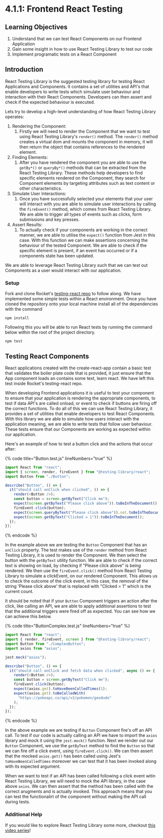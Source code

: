 # 4.1.1: Frontend React Testing

## Learning Objectives

1. Understand that we can test React Components on our Frontend Application
2. Gain some insight in how to use React Testing Library to test our code
3. Implement programatic tests on a React Component&#x20;

## Introduction

React Testing Library is the suggested testing library for testing React Applications and Components. It contains a set of utilities and API's that enable developers to write tests which simulate user behaviour and interaction with their React Components. Developers can then assert and check if the expected behaviour is executed.&#x20;

Lets try to develop a high-level understanding of how React Testing Library operates:

1. Rendering the Component:
   1. Firstly we will need to render the Component that we want to test using React Testing Library's `render()` method. The `render()` method creates a virtual dom and mounts the component in memory, it will then return the object that contains references to the rendered element.&#x20;
2. Finding Elements:
   1. After you have rendered the component you are able to use the `getBy*()` or `queryBy*()` methods that can be extracted from the React Testing Library. These methods help developers to find specific elements rendered on the Component, they search for Component elements by targeting attributes such as text content or other characteristics.&#x20;
3. Simulate User Interactions:
   1. Once you have successfully selected your elements that your user will interact with you are able to simulate user interactions by calling the `fireEvent()` method, which comes from React Testing Library. We are able to trigger all types of events such as clicks, form submissions and key presses.
4. Assert Results:
   1. To actually check if your components are working in the correct manner, we are able to utilise the `expect()` function from Jest in this case. With this function we can make assertions concerning the behaviour of the tested Component. We are able to check if the specific element is present, if an event has occurred or if a components state has been updated.

We are able to leverage React Testing Library such that we can test out Components as a user would interact with our application.&#x20;



### Setup

Fork and clone Rocket's [testing-react repo](https://github.com/rocketacademy/testing\_react)  to follow along. We have implemented some simple tests within a React environment. Once you have cloned the repository onto your local machine install all of the dependencies with the command

```
npm install
```

Following this you will be able to run React tests by running the command below within the root of the project directory.

```
npm test
```

## Testing React Components

React applications created with the create-react-app contain a basic test that validates the boiler plate code that is provided, it just ensure that the App component loads an contains some text, learn react. We have left this test inside Rocket's testing-react repo.

When developing Frontend applications it is useful to test your component to ensure that your application is rendering the appropriate components, to test if data API's are called onload, or event to check if buttons are firing off the correct functions. To do all of this we can use React Testing Library, it provides a set of utilities that enable developers to test React Components. With this library we are able to simulate how users interact with the application meaning, we are able to write tests that follow user behaviour. These tests ensure that our Components are working as expected within our application.

Here's an example of how to test a button click and the actions that occur after:

{% code title="Button.test.js" lineNumbers="true" %}
```javascript
import React from "react";
import { screen, render, fireEvent } from "@testing-library/react";
import Button from "./Button";

describe("Button", () => {
  it("should call onClick when clicked", () => {
    render(<Button />);
    const button = screen.getByText("Click me");
    expect(screen.getByText("Please click above")).toBeInTheDocument();
    fireEvent.click(button);
    expect(screen.queryByText("Please click above")).not.toBeInTheDocument();
    expect(screen.getByText("Clicked = 1")).toBeInTheDocument();
  });
});
```
{% endcode %}

In the example above we are testing the `Button` Component that has an `onClick` property. The test makes use of the `render` method from React Testing Library, it is used to render the Component. We then select the button with the `getByText` utility function. We are able to check if the correct text is showing on load, by checking if "Please click above" is being rendered. We then use the `fireEvent.click()` method from React Testing Library to simulate a clickEvent, on our rendered Component. This allows us to check the outcome of the click event, in this case, the removal of the string 'Please click above' that is replaced with "Clicked = 1" which is the current count.

It should be noted that if your `Button` Component triggers an action after the click, like calling an API, we are able to apply additional assertions to test that the additional triggers were fired off as expected. You can see how we can achieve this below. &#x20;

{% code title="ButtonComplex.test.js" lineNumbers="true" %}
```javascript
import React from "react";
import { render, fireEvent, screen } from "@testing-library/react";
import Button from "./ComplexButton";
import axios from "axios";

jest.mock("axios");

describe("Button", () => {
  it("should call onClick and fetch data when clicked", async () => {
    render(<Button />);
    const button = screen.getByText("Click me");
    fireEvent.click(button);
    expect(axios.get).toHaveBeenCalledTimes(1);
    expect(axios.get).toBeCalledWith(
      "https://pokeapi.co/api/v2/pokemon/geodude"
    );
  });
});

```
{% endcode %}

In the above example we are testing if `Button` Component fire's off an API call. To test if our code is actually calling an API we have to import the `axios` library and mock it using the `jest.mock()` function. Next we render out our `Button` Component, we use the `getByText` method to find the `Button` so that we can fire off a click event, using `fireEvent.click()`. We can then assert that the mocked `axios.get()` has been called  using Jest's `toHaveBeenCalledTimes` moreover we can test that it has been invoked along with its expected argument.&#x20;

When we want to test if an API has been called following a click event witin React Testing Library, we will need to mock the API library, in the case above `axios`. We can then assert that the method has been called with the correct arugments and is actually invoked. This approach means that you can test the functionalirt of the component without making the API call during tests.&#x20;



### Additional Help

If you would like to explore React Testing Library some more, checkout [this video series](https://www.youtube.com/watch?v=7dTTFW7yACQ)!

